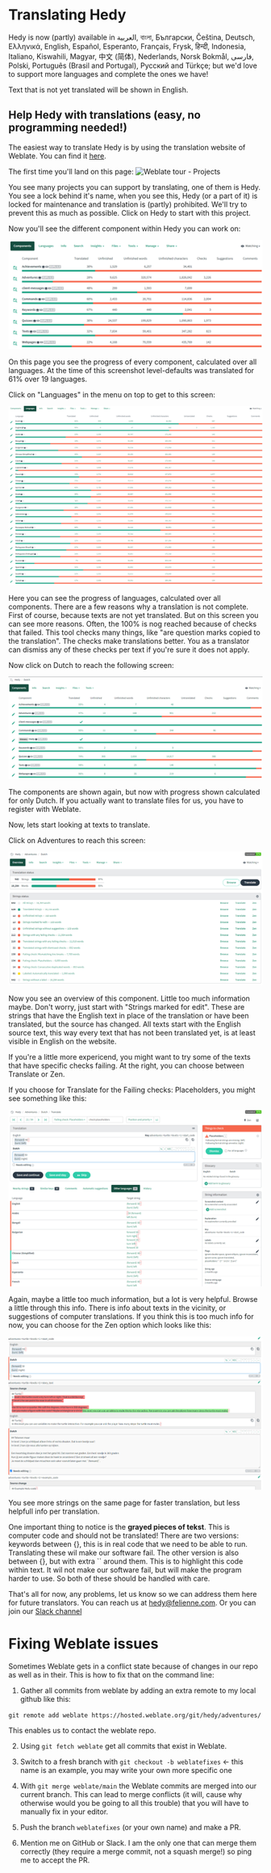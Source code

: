Translating Hedy
================

Hedy is now (partly) available in العربية, বাংলা, Български, Čeština, Deutsch, Ελληνικά, English, Español, Esperanto, Français, Frysk, हिन्दी, Indonesia, Italiano, Kiswahili, Magyar, 中文 (简体), Nederlands, Norsk Bokmål, فارسی, Polski, Português (Brasil and Portugal), Русский and Türkçe; but we'd love to support more languages and complete the ones we have!

Text that is not yet translated will be shown in English.

Help Hedy with translations (easy, no programming needed!)
----------------------------------------------------------

The easiest way to translate Hedy is by using the translation website of Weblate. You can find it [here](https://hosted.weblate.org/projects/hedy).

The first time you'll land on this page:
![Weblate tour - Projects](https://user-images.githubusercontent.com/28646458/156936569-9b8e2213-2789-4920-b746-0da22629dadc.jpg)

You see many projects you can support by translating, one of them is Hedy. You see a lock behind it's name, when you see this, Hedy (or a part of it) is locked for maintenance and translation is (partly) prohibited. We'll try to prevent this as much as possible.
Click on Hedy to start with this project.

Now you'll see the different component within Hedy you can work on:

![](image/TRANSLATING/1652368824875.png)

On this page you see the progress of every component, calculated over all languages. At the time of this screenshot level-defaults was translated for 61% over 19 languages.

Click on "Languages" in the menu on top to get to this screen:

![](image/TRANSLATING/1652368938016.png)

Here you can see the progress of languages, calculated over all components. There are a few reasons why a translation is not complete. First of course, because texts are not yet translated. But on this screen you can see more reasons. Often, the 100% is nog reached because of checks that failed. This tool checks many things, like "are question marks copied to the translation". The checks make translations better. You as a translator can dismiss any of these checks per text if you're sure it does not apply.

Now click on Dutch to reach the following screen:

![](image/TRANSLATING/1652369040371.png)

The components are shown again, but now with progress shown calculated for only Dutch. If you actually want to translate files for us, you have to register with Weblate.

Now, lets start looking at texts to translate.

Click on Adventures to reach this screen:

![](image/TRANSLATING/1652369170523.png)

Now you see an overview of this component. Little too much information maybe. Don't worry, just start with "Strings marked for edit". These are strings that have the English text in place of the translation or have been translated, but the source has changed. All texts start with the English source text, this way every text that has not been translated yet, is at least visible in English on the website.

If you're a little more expericend, you might want to try some of the texts that have specific checks failing.
At the right, you can choose between Translate or Zen.

If you choose for Translate for the Failing checks: Placeholders, you might see something like this:

![](image/TRANSLATING/1652370304289.png)

Again, maybe a little too much information, but a lot is very helpful. Browse a little through this info. There is info about texts in the vicinity, or suggestions of computer translations. If you think this is too much info for now, you can choose for the Zen option which looks like this:

![](image/TRANSLATING/1652370483598.png)

You see more strings on the same page for faster translation, but less helpfull info per translation.

One important thing to notice is the **grayed pieces of tekst**. This is computer code and should not be translated! There are two versions: keywords between {}, this is in real code that we need to be able to run. Translating these wil make our software fail. The other version is also between {}, but with extra `` around them. This is to highlight this code within text. It wil not make our software fail, but will make the program harder to use. So both of these should be handled with care.



That's all for now, any problems, let us know so we can address them here for future translators. You can reach us at [hedy@felienne.com](mailto:hedy@felienne.com). Or you can join our [Slack channel](https://join.slack.com/share/enQtMzUxNzkyNzUxMTAxMy1hYzA1NzRkODU2M2Y1YjliZThjODgyZTQwZGMyMThmYmVlYTcyMjAxNTUyYmYxODdjZjBkOWJkYjQwNGYyMzFl?cdn_fallback=1)

Fixing Weblate issues
================

Sometimes Weblate gets in a conflict state because of changes in our repo as well as in their. This is how to fix that on the command line:


1. Gather all commits from weblate by adding an extra remote to my local github like this:

`git remote add weblate https://hosted.weblate.org/git/hedy/adventures/`

This enables us to contact the weblate repo.

2. Using `git fetch weblate` get all commits that exist in Weblate.

3. Switch to a fresh branch with `git checkout -b weblatefixes` <- this name is an example, you may write your own more specific one

4. With `git merge weblate/main` the Weblate commits are merged into our current branch. This can lead to merge conflicts (it will, cause why otherwise would you be going to all this trouble) that you will have to manually fix in your editor.

5. Push the branch `weblatefixes` (or your own name) and make a PR. 

6. Mention me on GitHub or Slack. I am the only one that can merge them correctly (they require a merge commit, not a squash merge!) so ping me to accept the PR.
